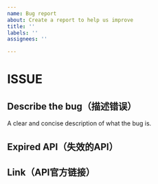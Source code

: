 ```yaml
---
name: Bug report
about: Create a report to help us improve
title: ''
labels: ''
assignees: ''

---
```


# ISSUE

## Describe the bug（描述错误）

A clear and concise description of what the bug is.

## Expired API（失效的API）

## Link（API官方链接）
